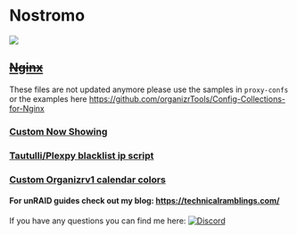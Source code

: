 # Nostromo
[![](https://github.com/gilbN/blog/blob/master/pages/01.blog/01.my-unraid-server/Unraid%20banner.png)](https://technicalramblings.com/blog/my-unraid-server/)

## ~~[Nginx](https://github.com/gilbN/Nostromo/tree/master/Server/nginx)~~
 These files are not updated anymore please use the samples in `proxy-confs` or the examples here https://github.com/organizrTools/Config-Collections-for-Nginx

### [Custom Now Showing](https://github.com/gilbN/Nostromo/tree/master/Server/Docker/nowshowing)

### [Tautulli/Plexpy blacklist ip script](https://github.com/gilbN/Nostromo/tree/master/Server/scripts/plexpy)

### [Custom Organizrv1 calendar colors](https://github.com/gilbN/Nostromo/tree/master/Server/Docker/organizr)

#### For unRAID guides check out my blog: https://technicalramblings.com/

If you have any questions you can find me here:  [![Discord](https://img.shields.io/badge/chat-Discord-blue.svg?style=for-the-badge&logo=discord)](https://discord.gg/HM5uUKU)
